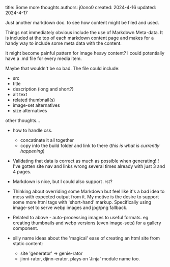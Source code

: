 title:   Some more thoughts
authors: j0ono0
created:    2024-4-16
updated:   2024-4-17

Just another markdown doc. to see how content might be filed and used.

Things not immediately obvious include the use of Markdown Meta-data. It is included at the top of each markdown content page and makes for a handy way to include some meta data with the content. 

It might become painful pattern for image heavy content? I could potentially have a .md file for every media item. 

Maybe that wouldn't be so bad. The file could include:

- src
- title
- description (long and short?)
- alt text
- related thumbnail(s)
- image-set alternatives
- size alternatives

other thoughts...

- how to handle css.
  - concatinate it all together
  - copy into the build folder and link to there (*this is what is currently happening*)

- Validating that data is correct as much as possible when generating!!! I've gotten site nav and links wrong several times already with just 3 and 4 pages.
- Markdown is nice, but I could also support .rst?
- Thinking about overriding some Markdown but feel like it's a bad idea to mess with expected output from it.
  My motive is the desire to  support some more html tags with 'short-hand' markup. Specifically using image-set to serve webp images and jpg/png fallback.
- Related to above - auto-processing images to useful formats. eg creating thumbnails and webp versions (even image-sets) for a gallery component.
- silly name ideas about the 'magical' ease of creating an html site from static content:
  - site 'generator' -> genie-rator
  - jinni-rator, djinn-erator. plays on 'Jinja' module name too.